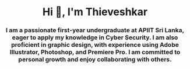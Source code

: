 <h1 align="center">Hi 👋, I'm Thieveshkar</h1>
<h3 align="center">I am a passionate first-year undergraduate at APlIT Sri Lanka, eager to apply my knowledge in Cyber Security. I am also proficient in graphic design, with experience using Adobe Illustrator, Photoshop, and Premiere Pro. I am committed to personal growth and enjoy collaborating with others.</h3>

<!--
**thieveshkar/thieveshkar** is a ✨ _special_ ✨ repository because its `README.md` (this file) appears on your GitHub profile.

Here are some ideas to get you started:

- 🔭 I’m currently working on ...
- 🌱 I’m currently learning ...
- 👯 I’m looking to collaborate on ...
- 🤔 I’m looking for help with ...
- 💬 Ask me about ...
- 📫 How to reach me: ...
- 😄 Pronouns: ...
- ⚡ Fun fact: ...
-->
